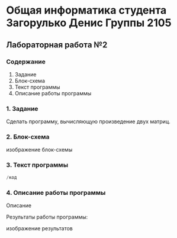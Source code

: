 # Общая информатика студента Загорулько Денис Группы 2105

## Лабораторная работа №2

### Содержание

1. Задание
2. Блок-схема
3. Текст программы
4. Описание работы программы

### 1. Задание

Сделать программу, вычисляющую произведение двух матриц.
### 2. Блок-схема

изображение блок-схемы

### 3. Текст программы

```c++
/код
```

### 4. Описание работы программы

Описание

Результаты работы программы:

изображение результатов
